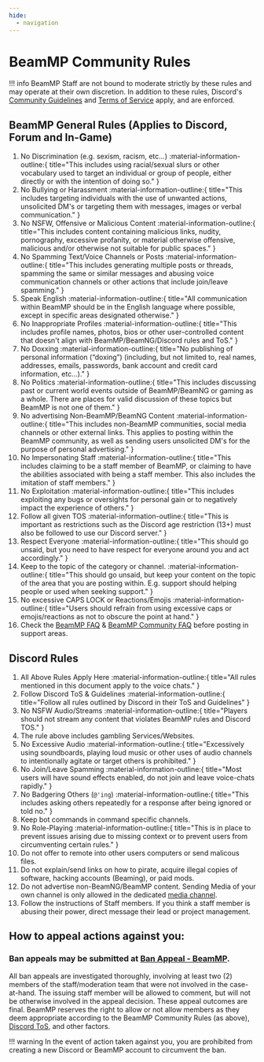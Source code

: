 ```yaml
---
hide:
  - navigation
---
```

# BeamMP Community Rules

!!! info
    BeamMP Staff are not bound to moderate strictly by these rules and may operate at their own discretion. In addition to these rules, Discord's [Community Guidelines](https://discord.com/guidelines/) and [Terms of Service](https://discord.com/terms/) apply, and are enforced.

## BeamMP General Rules (Applies to Discord, Forum and In-Game)

1. No Discrimination (e.g. sexism, racism, etc…) :material-information-outline:{ title="This includes using racial/sexual slurs or other vocabulary used to target an individual or group of people, either directly or with the intention of doing so." }
2. No Bullying or Harassment :material-information-outline:{ title="This includes targeting individuals with the use of unwanted actions, unsolicited DM's or targeting them with messages, images or verbal communication." }
3. No NSFW, Offensive or Malicious Content :material-information-outline:{ title="This includes content containing malicious links, nudity, pornography, excessive profanity, or material otherwise offensive, malicious and/or otherwise not suitable for public spaces." }
4. No Spamming Text/Voice Channels or Posts :material-information-outline:{ title="This includes generating multiple posts or threads, spamming the same or similar messages and abusing voice communication channels or other actions that include join/leave spamming." }
5. Speak English :material-information-outline:{ title="All communication within BeamMP should be in the English language where possible, except in specific areas designated otherwise." }
6. No Inappropriate Profiles :material-information-outline:{ title="This includes profile names, photos, bios or other user-controlled content that doesn't align with BeamMP/BeamNG/Discord rules and ToS." }
7. No Doxxing :material-information-outline:{ title="No publishing of personal information (“doxing”) (including, but not limited to, real names, addresses, emails, passwords, bank account and credit card information, etc...)." }
8. No Politics :material-information-outline:{ title="This includes discussing past or current world events outside of BeamMP/BeamNG or gaming as a whole. There are places for valid discussion of these topics but BeamMP is not one of them." }
9. No advertising Non-BeamMP/BeamNG Content :material-information-outline:{ title="This includes non-BeamMP communities, social media channels or other external links.  This applies to posting within the BeamMP community, as well as sending users unsolicited DM's for the purpose of personal advertising." }
10. No Impersonating Staff :material-information-outline:{ title="This includes claiming to be a staff member of BeamMP, or claiming to have the abilities associated with being a staff member. This also includes the imitation of staff members." }
11. No Exploitation :material-information-outline:{ title="This includes exploiting any bugs or oversights for personal gain or to negatively impact the experience of others." }
12. Follow all given TOS :material-information-outline:{ title="This is important as restrictions such as the Discord age restriction (13+) must also be followed to use our Discord server." }
13. Respect Everyone :material-information-outline:{ title="This should go unsaid, but you need to have respect for everyone around you and act accordingly." }
14. Keep to the topic of the category or channel. :material-information-outline:{ title="This should go unsaid, but keep your content on the topic of the area that you are posting within. E.g. support should helping people or used when seeking support." }
15. No excessive CAPS LOCK or Reactions/Emojis :material-information-outline:{ title="Users should refrain from using excessive caps or emojis/reactions as not to obscure the point at hand." }
16. Check the [BeamMP FAQ](../../support/player-faq.md) & [BeamMP Community FAQ](https://forum.beammp.com/c/faq/35) before posting in support areas.

## Discord Rules

1.    All Above Rules Apply Here :material-information-outline:{ title="All rules mentioned in this document apply to the voice chats." }
2.    Follow Discord ToS & Guidelines :material-information-outline:{ title="Follow all rules outlined by Discord in their ToS and Guidelines" }
3.    No NSFW Audio/Streams :material-information-outline:{ title="Players should not stream any content that violates BeamMP rules and Discord TOS." }
4.    The rule above includes gambling Services/Websites.
5.    No Excessive Audio :material-information-outline:{ title="Excessively using soundboards, playing loud music or other uses of audio channels to intentionally agitate or target others is prohibited." }
6.    No Join/Leave Spamming :material-information-outline:{ title="Most users will have sound effects enabled, do not join and leave voice-chats rapidly." }
7.    No Badgering Others (`@'ing`) :material-information-outline:{ title="This includes asking others repeatedly for a response after being ignored or told no." }
8.    Keep bot commands in command specific channels.
10.   No Role-Playing :material-information-outline:{ title="This is in place to prevent issues arising due to missing context or to prevent users from circumventing certain rules." }
11.   Do not offer to remote into other users computers or send malicous files.
12.   Do not explain/send links on how to pirate, acquire illegal copies of software, hacking accounts (Beaming), or paid mods.
13.   Do not advertise non-BeamNG/BeamMP content. Sending Media of your own channel is only allowed in the dedicated [media channel](https://discord.com/channels/601558901657305098/705427325646274680).
14.   Follow the instructions of Staff members. If you think a staff member is abusing their power, direct message their lead or project management.

## How to appeal actions against you:

### Ban appeals may be submitted at <a href="https://docs.google.com/forms/d/1MaTPKM-MHQU5lUtxeOKz3C7OoI6Xbu5RX5AJdX-UOz4" class="inline-onebox">Ban Appeal - BeamMP</a>.

All ban appeals are investigated thoroughly, involving at least two (2) members of the staff/moderation team that were not involved in the case-at-hand.  The issuing staff member will be allowed to comment, but will not be otherwise involved in the appeal decision.  These appeal outcomes are final. BeamMP reserves the right to allow or not allow members as they deem appropriate according to the BeamMP Community Rules (as above), [Discord ToS](https://discord.com/terms), and other factors. 

!!! warning
    In the event of action taken against you, you are prohibited from creating a new Discord or BeamMP account to circumvent the ban.
